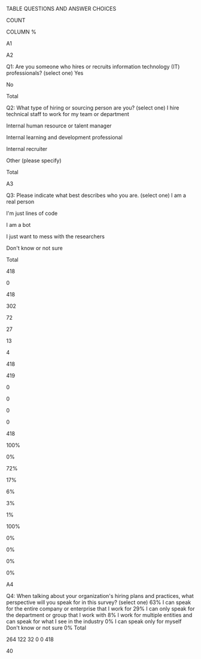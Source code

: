 TABLE QUESTIONS AND ANSWER CHOICES


COUNT


COLUMN %


A1


A2


Q1: Are you someone who hires or recruits information technology (IT) professionals? (select one)
Yes


No


Total


Q2: What type of hiring or sourcing person are you? (select one)
I hire technical staff to work for my team or department


Internal human resource or talent manager


Internal learning and development professional


Internal recruiter


Other (please specify)


Total


A3


Q3: Please indicate what best describes who you are. (select one)
I am a real person


I'm just lines of code


I am a bot


I just want to mess with the researchers


Don't know or not sure


Total


418


0


418


302


72


27


13


4


418


419


0


0


0


0


418


100%


0%


72%


17%


6%


3%


1%


100%


0%


0%


0%


0%


A4


Q4: When talking about your organization's hiring plans and practices, what perspective will you speak for in this survey? (select one)
63%
I can speak for the entire company or enterprise that I work for
29%
I can only speak for the department or group that I work with
8%
I work for multiple entities and can speak for what I see in the industry
0%
I can speak only for myself
Don't know or not sure
0%
Total


264
122
32
0
0
418


 40


